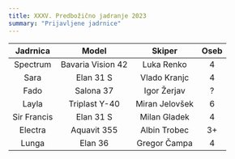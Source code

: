 ```yaml
---
title: XXXV. Predbožično jadranje 2023
summary: "Prijavljene jadrnice"
---
```


| Jadrnica      | Model             | Skiper            | Oseb  |
|:-------------:|:-----------------:|:-----------------:|:-----:|
| Spectrum      | Bavaria Vision 42 | Luka Renko        |   4   |
| Sara          | Elan 31 S         | Vlado Kranjc      |   4   |
| Fado          | Salona 37         | Igor Žerjav       |   ?   |
| Layla         | Triplast Y-40     | Miran Jelovšek    |   6   |
| Sir Francis   | Elan 31 S         | Milan Gladek      |   4   |
| Electra       | Aquavit 355       | Albin Trobec      |   3+  |
| Lunga         | Elan 36           | Gregor Čampa      |   4   |
